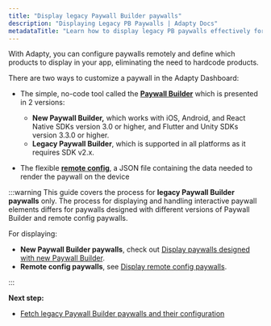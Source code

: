 ```yaml
---
title: "Display legacy Paywall Builder paywalls"
description: "Displaying Legacy PB Paywalls | Adapty Docs"
metadataTitle: "Learn how to display legacy PB paywalls effectively for subscription optimization."
---
```


<!--- display-legacy-pb-paywalls.md --->

With Adapty, you can configure paywalls remotely and define which products to display in your app, eliminating the need to hardcode products.

There are two ways to customize a paywall in the Adapty Dashboard: 

- The simple, no-code tool called the [**Paywall Builder**](adapty-paywall-builder) which is presented in 2 versions:  
  - **New Paywall Builder,** which works with iOS, Android, and React Native SDKs version 3.0 or higher, and Flutter and Unity SDKs version 3.3.0 or higher. 
  - **Legacy Paywall Builder**, which is supported in all platforms as it requires SDK v2.x. 

- The flexible [**remote config**](customize-paywall-with-remote-config), a JSON file containing the data needed to render the paywall on the device

:::warning
This guide covers the process for **legacy Paywall Builder paywalls** only. The process for displaying and handling interactive paywall elements differs for paywalls designed with different versions of Paywall Builder and remote config paywalls. 

For displaying:

- **New Paywall Builder paywalls**, check out [Display paywalls designed with new Paywall Builder](display-pb-paywalls).
- **Remote config paywalls**, see [Display remote config paywalls](display-remote-config-paywalls).

:::

**Next step:**

- [Fetch legacy Paywall Builder paywalls and their configuration](get-legacy-pb-paywalls)